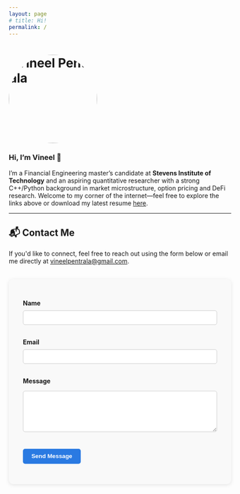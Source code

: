 ```yaml
---
layout: page
# title: Hi!
permalink: /
---
```


# <img src="/assets/headshot.jpg" alt="Vineel Pentrala" width="200" style="border-radius:50%;" />

### Hi, I’m Vineel 👋

I’m a Financial Engineering master’s candidate at **Stevens Institute of Technology** and an aspiring quantitative researcher with a strong C++/Python background in market microstructure, option pricing and DeFi research. Welcome to my corner of the internet—feel free to explore the links above or download my latest resume [here](/resume.pdf).

---

## 📬 Contact Me

<p>If you'd like to connect, feel free to reach out using the form below or email me directly at <a href="mailto:vineelpentrala@gmail.com">vineelpentrala@gmail.com</a>.</p>

<form action="https://formspree.io/f/your_form_id" method="POST" style="max-width: 500px; margin-top: 2rem; background: #f9f9f9; padding: 2rem; border-radius: 10px; box-shadow: 0 2px 8px rgba(0, 0, 0, 0.1); font-family: -apple-system, BlinkMacSystemFont, 'Segoe UI', Roboto, Helvetica, Arial, sans-serif;">

  <label for="name" style="display: block; margin-bottom: 0.5rem; font-weight: bold;">Name</label>
  <input type="text" name="name" required style="width: 100%; padding: 0.5rem; margin-bottom: 1rem; border: 1px solid #ccc; border-radius: 5px;">

  <label for="email" style="display: block; margin-bottom: 0.5rem; font-weight: bold;">Email</label>
  <input type="email" name="_replyto" required style="width: 100%; padding: 0.5rem; margin-bottom: 1rem; border: 1px solid #ccc; border-radius: 5px;">

  <label for="message" style="display: block; margin-bottom: 0.5rem; font-weight: bold;">Message</label>
  <textarea name="message" rows="5" required style="width: 100%; padding: 0.5rem; border: 1px solid #ccc; border-radius: 5px; resize: vertical;"></textarea>

  <button type="submit" style="margin-top: 1.5rem; background-color: #2a7ae2; color: white; padding: 0.6rem 1.2rem; border: none; border-radius: 5px; font-weight: bold; cursor: pointer;">Send Message</button>
</form>

